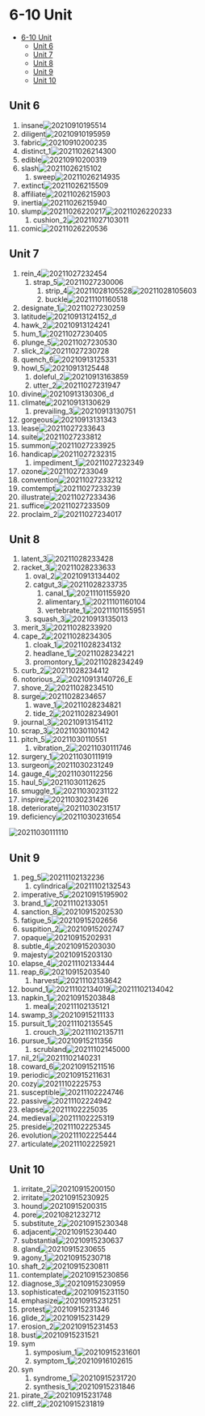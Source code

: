 # 6-10 Unit

- [6-10 Unit](#6-10-unit)
  - [Unit 6](#unit-6)
  - [Unit 7](#unit-7)
  - [Unit 8](#unit-8)
  - [Unit 9](#unit-9)
  - [Unit 10](#unit-10)

## Unit 6

1. insane![20210910195514](https://raw.githubusercontent.com/Logible/Image/main/note_image/20210910195514.png)
2. diligent![20210910195959](https://raw.githubusercontent.com/Logible/Image/main/note_image/20210910195959.png)
3. fabric![20210910200235](https://raw.githubusercontent.com/Logible/Image/main/note_image/20210910200235.png)
4. distinct_1![20211026214300](https://raw.githubusercontent.com/Logible/Image/main/note_image/20211026214300.png)
5. edible![20210910200319](https://raw.githubusercontent.com/Logible/Image/main/note_image/20210910200319.png)
6. slash![20211026215102](https://raw.githubusercontent.com/Logible/Image/main/note_image/20211026215102.png)
   1. sweep![20211026214935](https://raw.githubusercontent.com/Logible/Image/main/note_image/20211026214935.png)
7. extinct![20211026215509](https://raw.githubusercontent.com/Logible/Image/main/note_image/20211026215509.png)
8. affiliate![20211026215903](https://raw.githubusercontent.com/Logible/Image/main/note_image/20211026215903.png)
9. inertia![20211026215940](https://raw.githubusercontent.com/Logible/Image/main/note_image/20211026215940.png)
10. slump![20211026220217](https://raw.githubusercontent.com/Logible/Image/main/note_image/20211026220217.png)![20211026220233](https://raw.githubusercontent.com/Logible/Image/main/note_image/20211026220233.png)
    1. cushion_2![20211027103011](https://raw.githubusercontent.com/Logible/Image/main/note_image/20211027103011.png)
11. comic![20211026220536](https://raw.githubusercontent.com/Logible/Image/main/note_image/20211026220536.png)

## Unit 7

1. rein_4![20211027232454](https://raw.githubusercontent.com/Logible/Image/main/note_image/20211027232454.png)
   1. strap_5![20211027230006](https://raw.githubusercontent.com/Logible/Image/main/note_image/20211027230006.png)
      1. strip_4![20211028105528](https://raw.githubusercontent.com/Logible/Image/main/note_image/20211028105528.png)![20211028105603](https://raw.githubusercontent.com/Logible/Image/main/note_image/20211028105603.png)
      2. buckle![20211101160518](https://raw.githubusercontent.com/Logible/Image/main/note_image/20211101160518.png)
2. designate_1![20211027230259](https://raw.githubusercontent.com/Logible/Image/main/note_image/20211027230259.png)
3. latitude![20210913124152](https://raw.githubusercontent.com/Logible/Image/main/note_image/20210913124152.png)_d
4. hawk_2![20210913124241](https://raw.githubusercontent.com/Logible/Image/main/note_image/20210913124241.png)
5. hum_1![20211027230405](https://raw.githubusercontent.com/Logible/Image/main/note_image/20211027230405.png)
6. plunge_5![20211027230530](https://raw.githubusercontent.com/Logible/Image/main/note_image/20211027230530.png)
7. slick_2![20211027230728](https://raw.githubusercontent.com/Logible/Image/main/note_image/20211027230728.png)
8. quench_6![20210913125331](https://raw.githubusercontent.com/Logible/Image/main/note_image/20210913125331.png)
9. howl_5![20210913125448](https://raw.githubusercontent.com/Logible/Image/main/note_image/20210913125448.png)
    1. doleful_2![20210913163859](https://raw.githubusercontent.com/Logible/Image/main/note_image/20210913163859.png)
    2. utter_2![20211027231947](https://raw.githubusercontent.com/Logible/Image/main/note_image/20211027231947.png)
10. divine![20210913130306](https://raw.githubusercontent.com/Logible/Image/main/note_image/20210913130306.png)_d
11. climate![20210913130629](https://raw.githubusercontent.com/Logible/Image/main/note_image/20210913130629.png)
    1. prevailing_3![20210913130751](https://raw.githubusercontent.com/Logible/Image/main/note_image/20210913130751.png)
12. gorgeous![20210913131343](https://raw.githubusercontent.com/Logible/Image/main/note_image/20210913131343.png)
13. lease![20211027233643](https://raw.githubusercontent.com/Logible/Image/main/note_image/20211027233643.png)
14. suite![20211027233812](https://raw.githubusercontent.com/Logible/Image/main/note_image/20211027233812.png)
15. summon![20211027233925](https://raw.githubusercontent.com/Logible/Image/main/note_image/20211027233925.png)
16. handicap![20211027232315](https://raw.githubusercontent.com/Logible/Image/main/note_image/20211027232315.png)
    1. impediment_1![20211027232349](https://raw.githubusercontent.com/Logible/Image/main/note_image/20211027232349.png)
17. ozone![20211027233049](https://raw.githubusercontent.com/Logible/Image/main/note_image/20211027233049.png)
18. convention![20211027233212](https://raw.githubusercontent.com/Logible/Image/main/note_image/20211027233212.png)
19. comtempt![20211027233239](https://raw.githubusercontent.com/Logible/Image/main/note_image/20211027233239.png)
20. illustrate![20211027233436](https://raw.githubusercontent.com/Logible/Image/main/note_image/20211027233436.png)
21. suffice![20211027233509](https://raw.githubusercontent.com/Logible/Image/main/note_image/20211027233509.png)
22. proclaim_2![20211027234017](https://raw.githubusercontent.com/Logible/Image/main/note_image/20211027234017.png)

## Unit 8

1. latent_3![20211028233428](https://raw.githubusercontent.com/Logible/Image/main/note_image/20211028233428.png)
2. racket_3![20211028233633](https://raw.githubusercontent.com/Logible/Image/main/note_image/20211028233633.png)
   1. oval_2![20210913134402](https://raw.githubusercontent.com/Logible/Image/main/note_image/20210913134402.png)
   2. catgut_3![20211028233735](https://raw.githubusercontent.com/Logible/Image/main/note_image/20211028233735.png)
      1. canal_1![20211101155920](https://raw.githubusercontent.com/Logible/Image/main/note_image/20211101155920.png)
      2. alimentary_1![20211101160104](https://raw.githubusercontent.com/Logible/Image/main/note_image/20211101160104.png)
      3. vertebrate_1![20211101155951](https://raw.githubusercontent.com/Logible/Image/main/note_image/20211101155951.png)
   3. squash_3![20210913135013](https://raw.githubusercontent.com/Logible/Image/main/note_image/20210913135013.png)
3. merit_3![20211028233920](https://raw.githubusercontent.com/Logible/Image/main/note_image/20211028233920.png)
4. cape_2![20211028234305](https://raw.githubusercontent.com/Logible/Image/main/note_image/20211028234305.png)
   1. cloak_1![20211028234132](https://raw.githubusercontent.com/Logible/Image/main/note_image/20211028234132.png)
   2. headlane_1![20211028234221](https://raw.githubusercontent.com/Logible/Image/main/note_image/20211028234221.png)
   3. promontory_1![20211028234249](https://raw.githubusercontent.com/Logible/Image/main/note_image/20211028234249.png)
5. curb_2![20211028234412](https://raw.githubusercontent.com/Logible/Image/main/note_image/20211028234412.png)
6. notorious_2![20210913140726](https://raw.githubusercontent.com/Logible/Image/main/note_image/20210913140726.png)_E
7. shove_2![20211028234510](https://raw.githubusercontent.com/Logible/Image/main/note_image/20211028234510.png)
8. surge![20211028234657](https://raw.githubusercontent.com/Logible/Image/main/note_image/20211028234657.png)
    1. wave_1![20211028234821](https://raw.githubusercontent.com/Logible/Image/main/note_image/20211028234821.png)
    2. tide_2![20211028234901](https://raw.githubusercontent.com/Logible/Image/main/note_image/20211028234901.png)
9. journal_3![20210913154112](https://raw.githubusercontent.com/Logible/Image/main/note_image/20210913154112.png)
10. scrap_3![20211030110142](https://raw.githubusercontent.com/Logible/Image/main/note_image/20211030110142.png)
11. pitch_5![20211030110551](https://raw.githubusercontent.com/Logible/Image/main/note_image/20211030110551.png)
    1. vibration_2![20211030111746](https://raw.githubusercontent.com/Logible/Image/main/note_image/20211030111746.png)
12. surgery_1![20211030111919](https://raw.githubusercontent.com/Logible/Image/main/note_image/20211030111919.png)
13. surgeon![20211030231249](https://raw.githubusercontent.com/Logible/Image/main/note_image/20211030231249.png)
14. gauge_4![20211030112256](https://raw.githubusercontent.com/Logible/Image/main/note_image/20211030112256.png)
15. haul_5![20211030112625](https://raw.githubusercontent.com/Logible/Image/main/note_image/20211030112625.png)
16. smuggle_1![20211030231122](https://raw.githubusercontent.com/Logible/Image/main/note_image/20211030231122.png)
17. inspire![20211030231426](https://raw.githubusercontent.com/Logible/Image/main/note_image/20211030231426.png)
18. deteriorate![20211030231517](https://raw.githubusercontent.com/Logible/Image/main/note_image/20211030231517.png)
19. deficiency![20211030231654](https://raw.githubusercontent.com/Logible/Image/main/note_image/20211030231654.png)

![20211030111110](https://raw.githubusercontent.com/Logible/Image/main/note_image/20211030111110.png)

## Unit 9

1. peg_5![20211102132236](https://raw.githubusercontent.com/Logible/Image/main/note_image/20211102132236.png)
   1. cylindrical![20211102132543](https://raw.githubusercontent.com/Logible/Image/main/note_image/20211102132543.png)
2. imperative_5![20210915195902](https://raw.githubusercontent.com/Logible/Image/main/note_image/20210915195902.png)
3. brand_1![20211102133051](https://raw.githubusercontent.com/Logible/Image/main/note_image/20211102133051.png)
4. sanction_8![20210915202530](https://raw.githubusercontent.com/Logible/Image/main/note_image/20210915202530.png)
5. fatigue_5![20210915202656](https://raw.githubusercontent.com/Logible/Image/main/note_image/20210915202656.png)
6. suspition_2![20210915202747](https://raw.githubusercontent.com/Logible/Image/main/note_image/20210915202747.png)
7. opaque![20210915202931](https://raw.githubusercontent.com/Logible/Image/main/note_image/20210915202931.png)
8. subtle_4![20210915203030](https://raw.githubusercontent.com/Logible/Image/main/note_image/20210915203030.png)
9. majesty![20210915203130](https://raw.githubusercontent.com/Logible/Image/main/note_image/20210915203130.png)
10. elapse_4![20211102133444](https://raw.githubusercontent.com/Logible/Image/main/note_image/20211102133444.png)
11. reap_6![20210915203540](https://raw.githubusercontent.com/Logible/Image/main/note_image/20210915203540.png)
    1. harvest![20211102133642](https://raw.githubusercontent.com/Logible/Image/main/note_image/20211102133642.png)
12. bound_1![20211102134019](https://raw.githubusercontent.com/Logible/Image/main/note_image/20211102134019.png)![20211102134042](https://raw.githubusercontent.com/Logible/Image/main/note_image/20211102134042.png)
13. napkin_1![20210915203848](https://raw.githubusercontent.com/Logible/Image/main/note_image/20210915203848.png)
    1. meal![20211102135121](https://raw.githubusercontent.com/Logible/Image/main/note_image/20211102135121.png)
14. swamp_3![20210915211133](https://raw.githubusercontent.com/Logible/Image/main/note_image/20210915211133.png)
15. pursuit_1![20211102135545](https://raw.githubusercontent.com/Logible/Image/main/note_image/20211102135545.png)
    1. crouch_3![20211102135711](https://raw.githubusercontent.com/Logible/Image/main/note_image/20211102135711.png)
16. pursue_1![20210915211356](https://raw.githubusercontent.com/Logible/Image/main/note_image/20210915211356.png)
    1. scrubland![20211102145000](https://raw.githubusercontent.com/Logible/Image/main/note_image/20211102145000.png)
17. nil_2!![20211102140231](https://raw.githubusercontent.com/Logible/Image/main/note_image/20211102140231.png)
18. coward_6![20210915211516](https://raw.githubusercontent.com/Logible/Image/main/note_image/20210915211516.png)
19. periodic![20210915211631](https://raw.githubusercontent.com/Logible/Image/main/note_image/20210915211631.png)
20. cozy![20211102225753](https://raw.githubusercontent.com/Logible/Image/main/note_image/20211102225753.png)
21. susceptible![20211102224746](https://raw.githubusercontent.com/Logible/Image/main/note_image/20211102224746.png)
22. passive![20211102224942](https://raw.githubusercontent.com/Logible/Image/main/note_image/20211102224942.png)
23. elapse![20211102225035](https://raw.githubusercontent.com/Logible/Image/main/note_image/20211102225035.png)
24. medieval![20211102225319](https://raw.githubusercontent.com/Logible/Image/main/note_image/20211102225319.png)
25. preside![20211102225345](https://raw.githubusercontent.com/Logible/Image/main/note_image/20211102225345.png)
26. evolution![20211102225444](https://raw.githubusercontent.com/Logible/Image/main/note_image/20211102225444.png)
27. articulate![20211102225921](https://raw.githubusercontent.com/Logible/Image/main/note_image/20211102225921.png)

## Unit 10

1. irritate_2![20210915200150](https://raw.githubusercontent.com/Logible/Image/main/note_image/20210915200150.png)
2. irritate![20210915230925](https://raw.githubusercontent.com/Logible/Image/main/note_image/20210915230925.png)
3. hound![20210915200315](https://raw.githubusercontent.com/Logible/Image/main/note_image/20210915200315.png)
4. pore![20210821232712](https://raw.githubusercontent.com/Logible/Image/main/note_image/20210821232712.png)
5. substitute_2![20210915230348](https://raw.githubusercontent.com/Logible/Image/main/note_image/20210915230348.png)
6. adjacent![20210915230440](https://raw.githubusercontent.com/Logible/Image/main/note_image/20210915230440.png)
7. substantial![20210915230637](https://raw.githubusercontent.com/Logible/Image/main/note_image/20210915230637.png)
8. gland![20210915230655](https://raw.githubusercontent.com/Logible/Image/main/note_image/20210915230655.png)
9. agony_1![20210915230718](https://raw.githubusercontent.com/Logible/Image/main/note_image/20210915230718.png)
10. shaft_2![20210915230811](https://raw.githubusercontent.com/Logible/Image/main/note_image/20210915230811.png)
11. contemplate![20210915230856](https://raw.githubusercontent.com/Logible/Image/main/note_image/20210915230856.png)
12. diagnose_3![20210915230959](https://raw.githubusercontent.com/Logible/Image/main/note_image/20210915230959.png)
13. sophisticated![20210915231150](https://raw.githubusercontent.com/Logible/Image/main/note_image/20210915231150.png)
14. emphasize![20210915231251](https://raw.githubusercontent.com/Logible/Image/main/note_image/20210915231251.png)
15. protest![20210915231346](https://raw.githubusercontent.com/Logible/Image/main/note_image/20210915231346.png)
16. glide_2![20210915231429](https://raw.githubusercontent.com/Logible/Image/main/note_image/20210915231429.png)
17. erosion_2![20210915231453](https://raw.githubusercontent.com/Logible/Image/main/note_image/20210915231453.png)
18. bust![20210915231521](https://raw.githubusercontent.com/Logible/Image/main/note_image/20210915231521.png)
19. sym
    1. symposium_1![20210915231601](https://raw.githubusercontent.com/Logible/Image/main/note_image/20210915231601.png)
    2. symptom_1![20210916102615](https://raw.githubusercontent.com/Logible/Image/main/note_image/20210916102615.png)
20. syn
    1. syndrome_1![20210915231720](https://raw.githubusercontent.com/Logible/Image/main/note_image/20210915231720.png)
    2. synthesis_1![20210915231846](https://raw.githubusercontent.com/Logible/Image/main/note_image/20210915231846.png)
21. pirate_2![20210915231748](https://raw.githubusercontent.com/Logible/Image/main/note_image/20210915231748.png)
22. cliff_2![20210915231819](https://raw.githubusercontent.com/Logible/Image/main/note_image/20210915231819.png)
